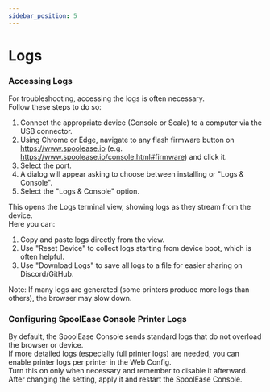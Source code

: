```yaml
---
sidebar_position: 5 
---
```


# Logs

### Accessing Logs

For troubleshooting, accessing the logs is often necessary.  
Follow these steps to do so:

1. Connect the appropriate device (Console or Scale) to a computer via the USB connector.  
2. Using Chrome or Edge, navigate to any flash firmware button on https://www.spoolease.io (e.g. https://www.spoolease.io/console.html#firmware) and click it.  
3. Select the port.  
4. A dialog will appear asking to choose between installing or "Logs & Console".  
5. Select the "Logs & Console" option.

This opens the Logs terminal view, showing logs as they stream from the device.  
Here you can:  
1. Copy and paste logs directly from the view.  
2. Use "Reset Device" to collect logs starting from device boot, which is often helpful.  
3. Use "Download Logs" to save all logs to a file for easier sharing on Discord/GitHub.

Note: If many logs are generated (some printers produce more logs than others), the browser may slow down.

### Configuring SpoolEase Console Printer Logs

By default, the SpoolEase Console sends standard logs that do not overload the browser or device.  
If more detailed logs (especially full printer logs) are needed, you can enable printer logs per printer in the Web Config.  
Turn this on only when necessary and remember to disable it afterward.  
After changing the setting, apply it and restart the SpoolEase Console.
